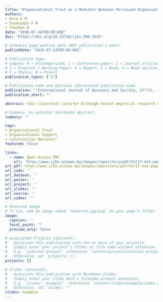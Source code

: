 ```yaml
---
title: "Organisational Trust as a Mediator Between Perceived Organisational Support and Constructive Deviance"
authors:
- Kura K M
- Shamsudin F M
- Chauhan A
date: "2016-07-14T00:00:00Z"
doi: "https://doi.org/10.33736/ijbs.506.2016"

# Schedule page publish date (NOT publication's date).
publishDate: "2016-07-14T00:00:00Z"

# Publication type.
# Legend: 0 = Uncategorized; 1 = Conference paper; 2 = Journal article;
# 3 = Preprint / Working Paper; 4 = Report; 5 = Book; 6 = Book section;
# 7 = Thesis; 8 = Patent
publication_types: ["2"]

# Publication name and optional abbreviated publication name.
publication: "*International Journal of Business and Society, 17*(1), 1-18"
publication_short: ""

abstract: <div class=text-justify> Although extant empirical research on workplace deviance has traditionally focused on behaviours that threaten the well-being of an organization and/or its members, however, there is a paucity of research investigating constructive deviant behaviours, which play a significant role in creating positive organizational change. Drawing upon social exchange theory, this study examined organisational trust as a mediator of the relationship between perceived organisational support and constructive deviance. The data was obtained from a sample of 212 full-time employees of a public sector organization in Nigeria. Results from partial least square structural equation modeling (PLS-SEM) analyses revealed that perceived organisational support was positively related to constructive deviance. In addition, the results demonstrated that organisational trust partially mediated the relationship between perceived organisational support and constructive deviance. </div>

# Summary. An optional shortened abstract.
summary: ""

tags: 
- Organisational Trust 
- Organisational Support 
- Constructive Deviance"
featured: false

links:
  - name: Open Access PDF 
    url: 'http://www.ijbs.unimas.my/images/repository/pdf/Vol17-no1-paper1.pdf'
url_pdf: http://www.ijbs.unimas.my/images/repository/pdf/Vol17-no1-paper1.pdf
url_code: ''
url_dataset: ''
url_poster: ''
url_project: ''
url_slides: ''
url_source: ''
url_video: ''

# Featured image
# To use, add an image named `featured.jpg/png` to your page's folder. 
image:
  caption: ''
  focal_point: ""
  preview_only: false

# Associated Projects (optional).
#   Associate this publication with one or more of your projects.
#   Simply enter your project's folder or file name without extension.
#   E.g. `internal-project` references `content/project/internal-project/index.md`.
#   Otherwise, set `projects: []`.
projects: []

# Slides (optional).
#   Associate this publication with Markdown slides.
#   Simply enter your slide deck's filename without extension.
#   E.g. `slides: "example"` references `content/slides/example/index.md`.
#   Otherwise, set `slides: ""`.
slides: example
---
```


